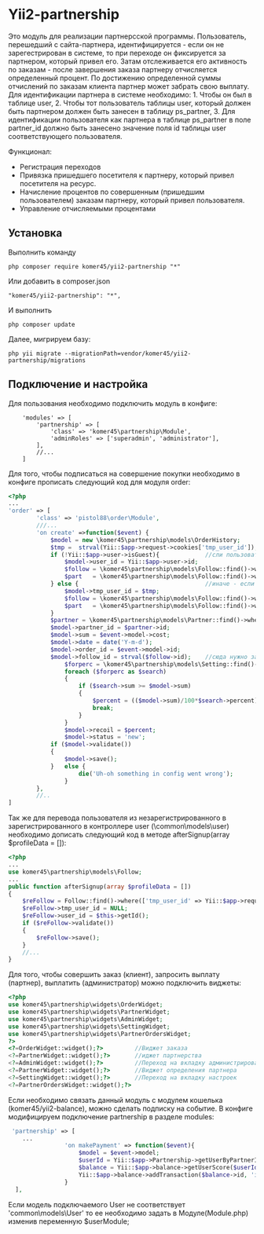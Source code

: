 Yii2-partnership
==========
Это модуль для реализации партнерсской программы. Пользователь, перешедший с сайта-партнера, идентифицируется - если он не зарегестрирован в системе, то при переходе он фиксируется за партнером, который привел его. Затам отслеживается его активность по заказам - после завершения заказа партнеру отчисляется определенный процент. По достижению определенной суммы отчислений по заказам клиента партнер может забрать свою выплату.
Для идентификации партнера в системе необходимо: 1. Чтобы он был в таблице user, 2. Чтобы тот пользователь таблицы user, который  должен быть партнером должен быть занесен в таблицу ps_partner, 3. Для идентификации пользователя как партнера в таблице ps_partner в поле partner_id должно быть занесено значение поля id таблицы user соответствующего пользователя. 

Функционал:

* Регистрация переходов
* Привязка пришедшего посетителя к партнеру, который привел посетителя на ресурс.
* Начисление процентов по совершенным (пришедшим пользователем) заказам партнеру, который привел пользователя.
* Управление отчисляемыми процентами

Установка
---------------------------------
Выполнить команду

```
php composer require komer45/yii2-partnership "*"
```

Или добавить в composer.json

```
"komer45/yii2-partnership": "*",
```

И выполнить

```
php composer update
```

Далее, мигрируем базу:

```
php yii migrate --migrationPath=vendor/komer45/yii2-partnership/migrations
```

Подключение и настройка
---------------------------------
Для пользования необходимо подключить модуль в конфиге:

```'php'
	'modules' => [
		'partnership' => [
			'class' => 'komer45\partnership\Module',
			'adminRoles' => ['superadmin', 'administrator'],
		],
		//...
	]
```
Для того, чтобы подписаться на совершение покупки необходимо в конфиге прописать следующий код для модуля order:

```php
<?php
...
'order' => [
		'class' => 'pistol88\order\Module',
		///...
		'on create' =>function($event) {
			$model = new \komer45\partnership\models\OrderHistory;
			$tmp =  strval(Yii::$app->request->cookies['tmp_user_id']);
			if (!Yii::$app->user->isGuest){             //сли пользователь зарегистрирован
				$model->user_id = Yii::$app->user->id;
				$follow = \komer45\partnership\models\Follow::find()->where(['user_id' => $model->user_id])->one();
				$part   = \komer45\partnership\models\Follow::find()->where(['user_id' => Yii::$app->user->id])->one();
			} else {                                    //иначе - если все-таки гость
				$model->tmp_user_id = $tmp;
				$follow = \komer45\partnership\models\Follow::find()->where(['tmp_user_id' => $model->tmp_user_id])->one();
				$part   = \komer45\partnership\models\Follow::find()->where(['tmp_user_id' => $tmp])->one();
			}       
			$partner = \komer45\partnership\models\Partner::find()->where(['code' => $part->partner])->one(); //находим партнера по коду
			$model->partner_id = $partner->id;
			$model->sum = $event->model->cost;
			$model->date = date('Y-m-d');
			$model->order_id = $event->model->id;
			$model->follow_id = strval($follow->id);    //сюда нужно записать id таблицы ps_follow
				$forperc = \komer45\partnership\models\Setting::find()->all();
				foreach ($forperc as $search)
				{
					if ($search->sum >= $model->sum)
					{
						$percent = (($model->sum)/100*$search->percent);
						break;
					}
				}
				$model->recoil = $percent;
				$model->status = 'new';
			if ($model->validate())
			{
				$model->save();
			} 	else {
					die('Uh-oh something in config went wrong');
				}
		},
		//..
]
```
Так жe для перевода пользователя из незарегистрированного в зарегистрированного в контроллере user (\common\models\user) необходимо дописать следующий код в методе afterSignup(array $profileData = []):

```php
<?php
...
use komer45\partnership\models\Follow;
...
public function afterSignup(array $profileData = [])
{
	$reFollow = Follow::find()->where(['tmp_user_id' => Yii::$app->request->cookies['tmp_user_id']])->one();
	$reFollow->tmp_user_id = NULL;
	$reFollow->user_id = $this->getId();
	if ($reFollow->validate())
	{
		$reFollow->save();
	}
	//...
}
```

Для того, чтобы совершить заказ (клиент), запросить выплату (партнер), выплатить (администратор) можно подключить виджеты:

```php
<?php
use komer45\partnership\widgets\OrderWidget;
use komer45\partnership\widgets\PartnerWidget;
use komer45\partnership\widgets\AdminWidget;
use komer45\partnership\widgets\SettingWidget;
use komer45\partnership\widgets\PartnerOrdersWidget;
?>
<?=OrderWidget::widget();?>			//Виджет заказа
<?=PartnerWidget::widget();?>		//иджет партнерства
<?=AdminWidget::widget();?>			//Переход на вкладку администрирования
<?=PartnerWidget::widget();?>		//Виджет определения партнера
<?=SettingWidget::widget();?>		//Переход на вкладку настроек
<?=PartnerOrdersWidget::widget();?>
```

Если необходимо связать данный модуль с модулем кошелька (komer45/yii2-balance), можно сделать подписку на событие. В конфиге модифицируем подключение partnership в разделе modules:
```php
 'partnership' => [
	...
				'on makePayment' => function($event){
					$model = $event->model;
					$userId = Yii::$app->Partnership->getUserByPartnerId($model->partner_id);
					$balance = Yii::$app->balance->getUserScore($userId);
					Yii::$app->balance->addTransaction($balance->id, 'in', $model->sum, 'partnership rewads');
				}
  ],

``` 
Если модель подключаемого User не соответствует 'common\models\User' то ее необходимо задать в Модуле(Module.php) изменив переменную $userModule;